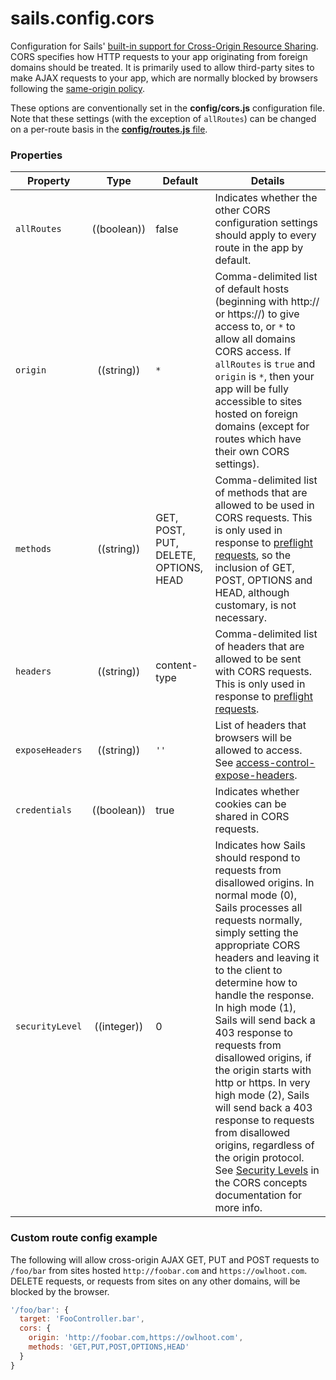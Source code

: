 # sails.config.cors

Configuration for Sails' [built-in support for Cross-Origin Resource Sharing](http://sailsjs.org/documentation/concepts/CORS).  CORS specifies how HTTP requests to your app originating from foreign domains should be treated.  It is primarily used to allow third-party sites to make AJAX requests to your app, which are normally blocked by browsers following the [same-origin policy](http://en.wikipedia.org/wiki/Same-origin_policy).

These options are conventionally set in the **config/cors.js** configuration file.  Note that these settings (with the exception of `allRoutes`) can be changed on a per-route basis in the [**config/routes.js** file](http://sailsjs.org/documentation/concepts/Routes/RouteTargetSyntax.html?q=route-target-options).

### Properties

| Property    | Type       | Default   | Details |
|-------------|:----------:|-----------|---------|
| `allRoutes` | ((boolean))| false     | Indicates whether the other CORS configuration settings should apply to every route in the app by default.
| `origin`        | ((string))       | `*`      | Comma-delimited list of default hosts (beginning with http:// or https://) to give access to, or `*` to allow all domains CORS access.  If `allRoutes` is `true` and `origin` is `*`, then your app will be fully accessible to sites hosted on foreign domains (except for routes which have their own CORS settings).
| `methods`|((string))|GET, POST, PUT, DELETE, OPTIONS, HEAD|Comma-delimited list of methods that are allowed to be used in CORS requests.  This is only used in response to [preflight requests](https://developer.mozilla.org/en-US/docs/HTTP/Access_control_CORS#Preflighted_requests), so the inclusion of GET, POST, OPTIONS and HEAD, although customary, is not necessary.
| `headers`|((string))|content-type|Comma-delimited list of headers that are allowed to be sent with CORS requests.  This is only used in response to [preflight requests](https://developer.mozilla.org/en-US/docs/HTTP/Access_control_CORS#Preflighted_requests).
|`exposeHeaders`|((string))|`''`| List of headers that browsers will be allowed to access.  See [access-control-expose-headers](https://developer.mozilla.org/en-US/docs/Web/HTTP/Access_control_CORS#Access-Control-Expose-Headers).
|`credentials`|((boolean))|true|Indicates whether cookies can be shared in CORS requests.
|`securityLevel`|((integer))|0|Indicates how Sails should respond to requests from disallowed origins.  In normal  mode (0), Sails processes all requests normally, simply setting the appropriate CORS headers and leaving it to the client to determine how to handle the response.  In high mode (1), Sails will send back a 403 response to requests from disallowed origins, if the origin starts with http or https.  In very high mode (2), Sails will send back a 403 response to requests from disallowed origins, regardless of the origin protocol.   See [Security Levels](http://sailsjs.org/documentation/concepts/Security/CORS.html?q=security-levels) in the CORS concepts documentation for more info.

### Custom route config example

The following will allow cross-origin AJAX GET, PUT and POST requests to `/foo/bar` from sites hosted `http://foobar.com` and `https://owlhoot.com`.  DELETE requests, or requests from sites on any other domains, will be blocked by the browser.

```javascript
'/foo/bar': {
  target: 'FooController.bar',
  cors: {
    origin: 'http://foobar.com,https://owlhoot.com',
    methods: 'GET,PUT,POST,OPTIONS,HEAD'
  }
}
```





<docmeta name="displayName" value="sails.config.cors">
<docmeta name="pageType" value="property">

